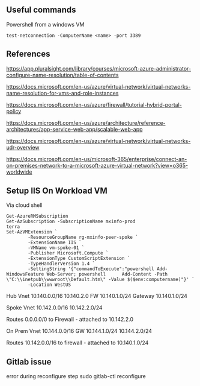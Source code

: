 

## Useful commands

Powershell from a windows VM

````
test-netconnection -ComputerName <name> -port 3389
````

## References

https://app.pluralsight.com/library/courses/microsoft-azure-administrator-configure-name-resolution/table-of-contents

https://docs.microsoft.com/en-us/azure/virtual-network/virtual-networks-name-resolution-for-vms-and-role-instances

https://docs.microsoft.com/en-us/azure/firewall/tutorial-hybrid-portal-policy

https://docs.microsoft.com/en-us/azure/architecture/reference-architectures/app-service-web-app/scalable-web-app

https://docs.microsoft.com/en-us/azure/virtual-network/virtual-networks-udr-overview

https://docs.microsoft.com/en-us/microsoft-365/enterprise/connect-an-on-premises-network-to-a-microsoft-azure-virtual-network?view=o365-worldwide


## Setup IIS On Workload VM

Via cloud shell

````
Get-AzureRMSubscription
Get-AzSubscription -SubscriptionName mxinfo-prod
terra
Set-AzVMExtension `
        -ResourceGroupName rg-mxinfo-peer-spoke `
        -ExtensionName IIS `
        -VMName vm-spoke-01 `
        -Publisher Microsoft.Compute `
        -ExtensionType CustomScriptExtension `
        -TypeHandlerVersion 1.4 `
        -SettingString '{"commandToExecute":"powershell Add-WindowsFeature Web-Server; powershell      Add-Content -Path \"C:\\inetpub\\wwwroot\\Default.htm\" -Value $($env:computername)"}' `
        -Location WestUS

````

Hub Vnet 10.140.0.0/16
10.140.2.0
FW 10.140.1.0/24
Gateway 10.140.1.0/24


Spoke Vnet 10.142.0.0/16
10.142.2.0/24

Routes 0.0.0.0/0 to Firewall - attached to 10.142.2.0

On Prem Vnet
10.144.0.0/16
GW 10.144.1.0/24
10.144.2.0/24

Routes 10.142.0.0/16 to firewall - attached to 10.140.1.0/24

## Gitlab issue

error during reconfigure step
sudo gitlab-ctl reconfigure

